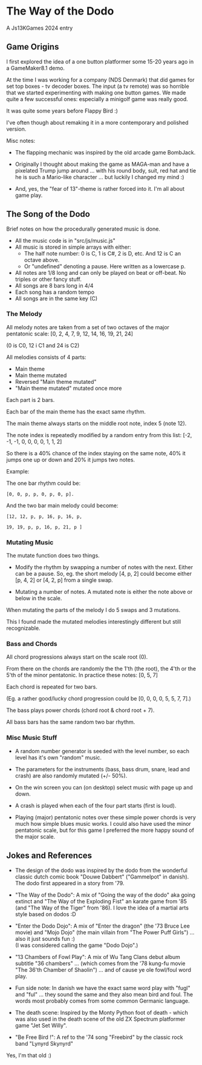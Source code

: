 # The Way of the Dodo
A Js13KGames 2024 entry

## Game Origins

I first explored the idea of a one button platformer some 15-20 years ago in a GameMaker8.1 demo.  

At the time I was working for a company (NDS Denmark) that did games for set top boxes - tv decoder boxes.  The input (a tv remote) was so horrible that we started experimenting with making one button games.  We made quite a few successful ones: especially a minigolf game was really good.

It was quite some years before Flappy Bird :)

I've often though about remaking it in a more contemporary and polished version.

Misc notes:

- The flapping mechanic was inspired by the old arcade game BombJack.

- Originally I thought about making the game as MAGA-man and have a pixelated Trump jump around ... with his round body, suit, red hat and tie he is such a Mario-like character ... but luckily I changed my mind :)

- And, yes, the "fear of 13"-theme is rather forced into it.  I'm all about game play.


## The Song of the Dodo

Brief notes on how the procedurally generated music is done.

- All the music code is in "src/js/music.js"
- All music is stored in simple arrays with either:
  - The half note number: 0 is C, 1 is C#, 2 is D, etc.  And 12 is C an octave above.
  - Or "undefined" denoting a pause.  Here written as a lowercase p.
- All notes are 1/8 long and can only be played on beat or off-beat.  No triples or other fancy stuff.
- All songs are 8 bars long in 4/4
- Each song has a random tempo
- All songs are in the same key (C)

### The Melody

All melody notes are taken from a set of two octaves of the major pentatonic scale: [0, 2, 4, 7, 9, 12, 14, 16, 19, 21, 24]

(0 is C0, 12 i C1 and 24 is C2)

All melodies consists of 4 parts:
- Main theme
- Main theme mutated
- Reversed "Main theme mutated" 
- "Main theme mutated" mutated once more

Each part is 2 bars.

Each bar of the main theme has the exact same rhythm.

The main theme always starts on the middle root note, index 5 (note 12).

The note index is repeatedly modified by a random entry from this list: [-2, -1, -1, 0, 0, 0, 0, 1, 1, 2]

So there is a 40% chance of the index staying on the same note, 40% it jumps one up or down and 20% it jumps two notes.

Example:

The one bar rhythm could be: 

	[0, 0, p, p, 0, p, 0, p].

And the two bar main melody could become: 

	[12, 12, p, p, 16, p, 16, p,

	19, 19, p, p, 16, p, 21, p ]

### Mutating Music

The mutate function does two things.

- Modify the rhythm by swapping a number of notes with the next.  Either can be a pause.  So, eg. the short melody [4, p, 2] could become either [p, 4, 2] or [4, 2, p] from a single swap.

- Mutating a number of notes.  A mutated note is either the note above or below in the scale.

When mutating the parts of the melody I do 5 swaps and 3 mutations.  

This I found made the mutated melodies interestingly different but still recognizable.

### Bass and Chords
All chord progressions always start on the scale root (0).

From there on the chords are randomly the the 1'th (the root), the 4'th or the 5'th of the minor pentatonic.  In practice these notes: [0, 5, 7]

Each chord is repeated for two bars.

(Eg. a rather good/lucky chord progression could be [0, 0, 0, 0, 5, 5, 7, 7].)

The bass plays power chords (chord root & chord root + 7).

All bass bars has the same random two bar rhythm.


### Misc Music Stuff

- A random number generator is seeded with the level number, so each level has it's own "random" music.

- The parameters for the instruments (bass, bass drum, snare, lead and crash) are also randomly mutated (+/- 50%).

- On the win screen you can (on desktop) select music with page up and down.  

- A crash is played when each of the four part starts (first is loud).

- Playing (major) pentatonic notes over these simple power chords is very much how simple blues music works.  I could also have used the minor pentatonic scale, but for this game I preferred the more happy sound of the major scale.

## Jokes and References

- The design of the dodo was inspired by the dodo from the wonderful classic dutch comic book "Douwe Dabbert" ("Gammelpot" in danish).  The dodo first appeared in a story from '79.

- "The Way of the Dodo": A mix of "Going the way of the dodo" aka going extinct and "The Way of the Exploding Fist" an karate game from '85 (and "The Way of the Tiger" from '86).  I love the idea of a martial arts style based on dodos :D

- "Enter the Dodo Dojo": A mix of "Enter the dragon" (the '73 Bruce Lee movie) and "Mojo Dojo" (the main villain from "The Power Puff Girls") ... also it just sounds fun :)  
(I was considered calling the game "Dodo Dojo".)

- "13 Chambers of Fowl Play": A mix of Wu Tang Clans debut album subtitle "36 chambers" ... (which comes from the '78 kung-fu movie "The 36'th Chamber of Shaolin")  ... and of cause ye ole fowl/foul word play.  

- Fun side note: In danish we have the exact same word play with "fugl" and "ful" ... they sound the same and they also mean bird and foul.  The words most probably comes from some common Germanic language.

- The death scene: Inspired by the Monty Python foot of death - which was also used in the death scene of the old ZX Spectrum platformer game "Jet Set Willy".

- "Be Free Bird !": A ref to the '74 song "Freebird" by the classic rock band "Lynyrd Skynyrd"

Yes, I'm that old :)

